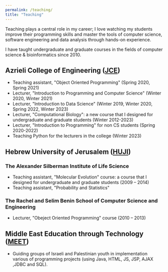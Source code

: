 ```yaml
---
permalink: /teaching/
title: "Teaching"
---
```


Teaching plays a central role in my career; I love watching my students improve their
programming skills and master the tools of computer science, software engineering and data analysis through hands-on
experience.

I have taught undergraduate and graduate courses in the fields of computer science & bioinformatics since 2010.


## Azrieli College of Engineering ([JCE](https://www.jce.ac.il/en/))
  - Teaching assistant, "Object Oriented Programming" (Spring 2020, Spring 2021)
  - Lecturer, "Introduction to Programming and Computer Science" (Winter 2020, Winter 2021)
  - Lecturer, "Introduction to Data Science" (Winter 2019, Winter 2020, Spring 2022, Winter 2023)
  - Lecturer, "Computational Biology": a new course that I designed for undergraduate and graduate students (Winter 2012-2023)
  - Lecturer, "Introduction to Programming" for non CS students (Spring 2020-2022)
  - Teaching Python for the lecturers in the college (Winter 2023)


## Hebrew University of Jerusalem ([HUJI](https://en.huji.ac.il/))
   ### The Alexander Silberman Institute of Life Science
   - Teaching assistant, "Molecular Evolution" course: a course that I designed for undergraduate and graduate students (2009 – 2014)
   - Teaching assistant, "Probability and Statistics" 
   ### The Rachel and Selim Benin School of Computer Science and Engineering 
   - Lecturer, "Obeject Oriented Programming" course (2010 – 2013)


## Middle East Education through Technology ([MEET](https://www.meet.mit.edu/))
   - Guiding groups of Israeli and Palestinian youth in implementation various of programming projects (using Java, HTML, JS, JSP, AJAX ,JDBC and SQL).
